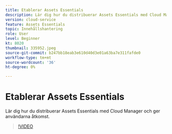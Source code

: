 ```yaml
---
title: Etablerar Assets Essentials
description: Lär dig hur du distribuerar Assets Essentials med Cloud Manager och ger användarna åtkomst.
version: cloud-service
feature: Assets Essentials
topic: Innehållshantering
role: User
level: Beginner
kt: 8020
thumbnail: 335952.jpeg
source-git-commit: b247bb18eab3e610d40d3e01a63ba7e311fafde0
workflow-type: tm+mt
source-wordcount: '36'
ht-degree: 0%

---
```



# Etablerar Assets Essentials

Lär dig hur du distribuerar Assets Essentials med Cloud Manager och ger användarna åtkomst.

>[!VIDEO](https://video.tv.adobe.com/v/335952/?quality=9&learn=on)

